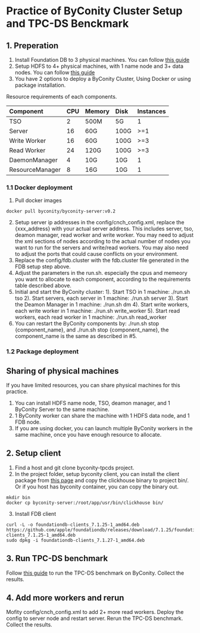 # Practice of ByConity Cluster Setup and TPC-DS Benckmark

## 1. Preperation
1. Install Foundation DB to 3 physical machines. You can follow [this guide](https://github.com/ByConity/ByConity/blob/master/docker/executable_wrapper/FDB_installation.md)
2. Setup HDFS to 4+ physical machines, with 1 name node and 3+ data nodes. You can follow [this guide](https://github.com/ByConity/ByConity/blob/master/docker/executable_wrapper/HDFS_installation.md)
3. You have 2 options to deploy a ByConity Cluster, Using Docker or using package installation.

Resource requirements of each components.

| Component        | CPU | Memory | Disk | Instances |
| :-------------- | :-- | :--- | :--- | :----- |
| TSO             | 2   | 500M | 5G   | 1      |
| Server          | 16  | 60G  | 100G   | >=1   |
| Write Worker    | 16  | 60G  | 100G  | >=3    |
| Read Worker     | 24  | 120G | 100G  | >=3    |
| DaemonManager   | 4   | 10G  | 10G  | 1      |
| ResourceManager | 8   | 16G  | 10G  | 1      |

### 1.1 Docker deployment
1. Pull docker images
```
docker pull byconity/byconity-server:v0.2
```
2. Setup server ip addresses in the config/cnch_config.xml, replace the {xxx_address} with your actual server address. This includes server, tso, deamon manager, read worker and write worker. You may need to adjust the xml sections of nodes according to the actual number of nodes you want to run for the servers and write/read workers. You may also need to adjust the ports that could cause conflicts on your environment.
3. Replace the config/fdb.cluster with the fdb.cluster file generated in the FDB setup step above.
4. Adjust the parameters in the run.sh. especially the cpus and memeory you want to allocate to each component, according to the requirements table described above.
5. Initial and start the ByConity cluster:
    1). Start TSO in 1 machine: ./run.sh tso
    2). Start servers, each server in 1 machine: ./run.sh server
    3). Start the Deamon Manager in 1 machine: ./run.sh dm
    4). Start write workers, each write worker in 1 machine: ./run.sh write_worker
    5). Start read workers, each read worker in 1 machine: ./run.sh read_worker
6. You can restart the ByConity components by: ./run.sh stop {component_name}, and ./run.sh stop {component_name}, the component_name is the same as described in #5.

### 1.2 Package deployment

## Sharing of physical machines
If you have limited resources, you can share physical machines for this practice. 
1. You can install HDFS name node, TSO, deamon manager, and 1 ByConity Server to the same machine. 
2. 1 ByConity worker can share the machine with 1 HDFS data node, and 1 FDB node. 
3. If you are using docker, you can launch multiple ByConity workers in the same machine, once you have enough resource to allocate.

## 2. Setup client
1. Find a host and git clone byconity-tpcds project.
2. In the project folder, setup byconity client, you can install the client package from [this page](https://github.com/ByConity/ByConity/releases) and copy the clickhouse binary to project bin/. Or if you host has byconity container, you can copy the binary out.
```
mkdir bin
docker cp byconity-server:/root/app/usr/bin/clickhouse bin/
```
3. Install FDB client
```
curl -L -o foundationdb-clients_7.1.25-1_amd64.deb https://github.com/apple/foundationdb/releases/download/7.1.25/foundationdb-clients_7.1.25-1_amd64.deb
sudo dpkg -i foundationdb-clients_7.1.27-1_amd64.deb
```

## 3. Run TPC-DS benchmark
Follow [this guide](https://github.com/ByConity/byconity-tpcds/blob/main/README.md) to run the TPC-DS benchmark on ByConity. Collect the results. 

## 4. Add more workers and rerun
Mofity config/cnch_config.xml to add 2+ more read workers. Deploy the config to server node and restart server.
Rerun the TPC-DS benchmark. Collect the results.

